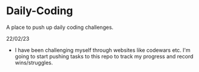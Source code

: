 # Daily-Coding
A place to push up daily coding challenges. 

22/02/23
- I have been challenging myself through websites like codewars etc. I'm going to start pushing tasks to this repo to track my progress and record wins/struggles. 
